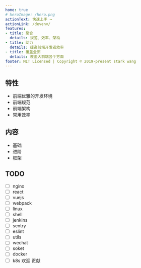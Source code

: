 ```yaml
---
home: true
# heroImage: /hero.png
actionText: 快速上手 →
actionLink: /devenv/
features:
- title: 聚合
  details: 规范、效率、架构
- title: 助力
  details: 提高前端开发者效率
- title: 覆盖全面
  details: 覆盖大前端各个方面
footer: MIT Licensed | Copyright © 2019-present stark wang
---
```


## 特性
* 前端优雅的开发环境
* 前端规范
* 前端架构
* 常用效率
  
## 内容

* 基础
* 进阶
* 框架

## TODO
- [ ] nginx
- [ ] react
- [ ] vuejs
- [ ] webpack
- [ ] linux
- [ ] shell
- [ ] jenkins
- [ ] sentry
- [ ] eslint
- [ ] utils
- [ ] wechat
- [ ] soket
- [ ] docker
- [ ] k8s
欢迎 贡献
